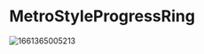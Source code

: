 # MetroStyleProgressRing

![1661365005213](https://user-images.githubusercontent.com/2605401/186493419-1d33c59a-24f7-4215-846b-2571cbe18c06.gif)
